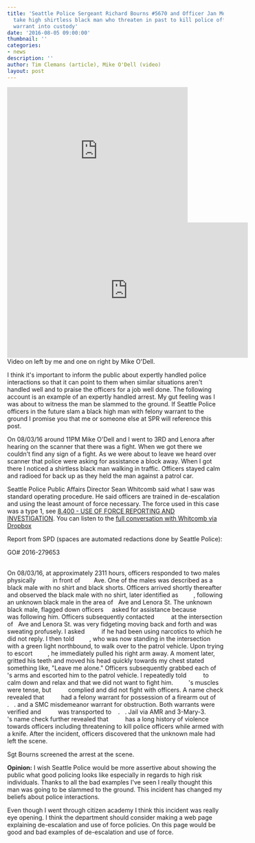 ```yaml
---
title: 'Seattle Police Sergeant Richard Bourns #5670 and Officer Jan Moon #5798 expertly
  take high shirtless black man who threaten in past to kill police officer with felony
  warrant into custody'
date: '2016-08-05 09:00:00'
thumbnail: ''
categories:
- news
description: ''
author: Tim Clemans (article), Mike O'Dell (video)
layout: post
---
```

<iframe width="420" height="315" src="https://www.youtube.com/embed/XGw1bWiqxC4" frameborder="0" allowfullscreen></iframe>
<iframe width="560" height="315" src="https://www.youtube.com/embed/nolojsmwsOs" frameborder="0" allowfullscreen></iframe>
Video on left by me and one on right by Mike O'Dell.

I think it's important to inform the public about expertly handled police interactions so that it can point to them when similar situations aren't handled well and to praise the officers for a job well done. The following account is an example of an expertly handled arrest. My gut feeling was I was about to witness the man be slammed to the ground. If Seattle Police officers in the future slam a black high man with felony warrant to the ground I promise you that me or someone else at SPR will reference this post.

On 08/03/16 around 11PM Mike O'Dell and I went to 3RD and Lenora after hearing on the scanner that there was a fight. When we got there we couldn't find any sign of a fight. As we were about to leave we heard over scanner that police were asking for assistance a block away. When I got there I noticed a shirtless black man walking in traffic. Officers stayed calm and radioed for back up as they held the man against a patrol car. 

Seattle Police Public Affairs Director Sean Whitcomb said what I saw was standard operating procedure. He said officers are trained in de-escalation and using the least amount of force necessary. The force used in this case was a type 1, see [8.400 - USE OF FORCE REPORTING AND INVESTIGATION](http://www.seattle.gov/police-manual/title-8---use-of-force/8400---use-of-force-reporting-and-investigation). You can listen to the [full conversation with Whitcomb via Dropbox](https://www.dropbox.com/sh/m8fnkf6addi7y5d/AAA-sKV5D2nhOCPSUzNtdzAha?dl=0)

Report from SPD (spaces are automated redactions done by Seattle Police):

GO# 2016-279653

<div style="white-space: pre-wrap;">
On 08/03/16, at approximately 2311 hours, officers responded to two males physically          in front of        Ave. One of the males was described as a black male with no shirt and black shorts. Officers arrived shortly thereafter and observed the black male with no shirt, later identified as         , following an unknown black male in the area of   Ave and Lenora St. The unknown black male, flagged down officers     asked for assistance because          was following him. Officers subsequently contacted          at the intersection of   Ave and Lenora St. was very fidgeting moving back and forth and was sweating profusely. I asked          if he had been using narcotics to which he did not reply. I then told         , who was now standing in the intersection with a green light northbound, to walk over to the patrol vehicle. Upon trying to escort         , he immediately pulled his right arm away. A moment later,          gritted his teeth and moved his head quickly towards my chest stated something like, "Leave me alone." Officers subsequently grabbed each of         's arms and escorted him to the patrol vehicle. I repeatedly told          to calm down and relax and that we did not want to fight him.         's muscles were tense, but          complied and did not fight with officers. A name check revealed that          had a felony warrant for possession of a firearm out of    .   . and a SMC misdemeanor warrant for obstruction. Both warrants were verified and          was transported to    .   . Jail via AMR and 3-Mary-3.         's name check further revealed that          has a long history of violence towards officers including threatening to kill police officers while armed with a knife. After the incident, officers discovered that the unknown male had left the scene.
</div>


Sgt Bourns screened the arrest at the scene.

**Opinion:** I wish Seattle Police would be more assertive about showing the public what good policing looks like especially in regards to high risk individuals. Thanks to all the bad examples I've seen I really thought this man was going to be slammed to the ground. This incident has changed my beliefs about police interactions.

Even though I went through citizen academy I think this incident was really eye opening. I think the department should consider making a web page explaining de-escalation and use of force policies. On this page would be good and bad examples of de-escalation and use of force. 
